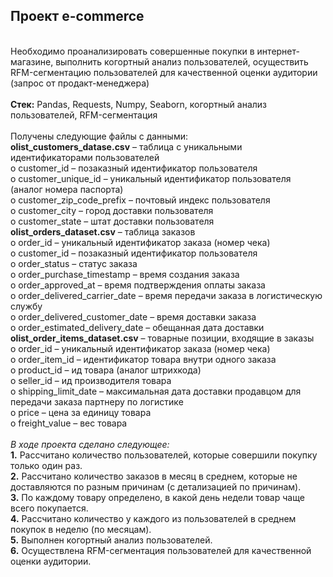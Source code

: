 ## Проект e-commerce
<br>Необходимо проанализировать совершенные покупки в интернет-магазине, выполнить когортный анализ пользователей, осуществить RFM-сегментацию пользователей для качественной оценки аудитории (запрос от продакт-менеджера)
<br>
<br>**Стек:** Pandas, Requests, Numpy, Seaborn, когортный анализ пользователей, RFM-сегментация
<br>
<br>Получены следующие файлы с данными:
<br>**olist_customers_datase.csv** – таблица с уникальными идентификаторами пользователей
<br>o	customer_id – позаказный идентификатор пользователя
<br>o	customer_unique_id –  уникальный идентификатор пользователя  (аналог номера паспорта)
<br>o	customer_zip_code_prefix –  почтовый индекс пользователя
<br>o	customer_city –  город доставки пользователя
<br>o	customer_state –  штат доставки пользователя
<br>**olist_orders_dataset.csv** –  таблица заказов
<br>o	order_id –  уникальный идентификатор заказа (номер чека)
<br>o	customer_id –  позаказный идентификатор пользователя
<br>o	order_status –  статус заказа
<br>o	order_purchase_timestamp –  время создания заказа
<br>o	order_approved_at –  время подтверждения оплаты заказа
<br>o	order_delivered_carrier_date –  время передачи заказа в логистическую службу
<br>o	order_delivered_customer_date –  время доставки заказа
<br>o	order_estimated_delivery_date –  обещанная дата доставки
<br>**olist_order_items_dataset.csv** –  товарные позиции, входящие в заказы
<br>o	order_id –  уникальный идентификатор заказа (номер чека)
<br>o	order_item_id –  идентификатор товара внутри одного заказа
<br>o	product_id –  ид товара (аналог штрихкода)
<br>o	seller_id – ид производителя товара
<br>o	shipping_limit_date –  максимальная дата доставки продавцом для передачи заказа партнеру по логистике
<br>o	price –  цена за единицу товара
<br>o	freight_value –  вес товара
<br>
<br>*В ходе проекта сделано следующее:*
<br>**1.** Рассчитано количество пользователей, которые совершили покупку только один раз.
<br>**2.** Рассчитано количество заказов в месяц в среднем, которые не доставляются по разным причинам (с детализацией по причинам).
<br>**3.** По каждому товару определено, в какой день недели товар чаще всего покупается.
<br>**4.** Рассчитано количество у каждого из пользователей в среднем покупок в неделю (по месяцам).
<br>**5.** Выполнен когортный анализ пользователей.
<br>**6.** Осуществлена RFM-сегментация пользователей для качественной оценки аудитории. 

